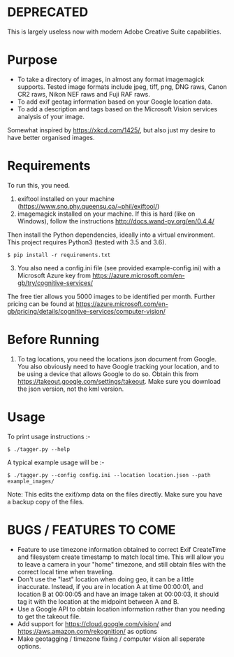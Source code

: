 DEPRECATED
==========

This is largely useless now with modern Adobe Creative Suite capabilities.

Purpose
=======

- To take a directory of images, in almost any format imagemagick supports. Tested image formats include jpeg, tiff, png, DNG raws, Canon CR2 raws, Nikon NEF raws and Fuji RAF raws.
- To add exif geotag information based on your Google location data.
- To add a description and tags based on the Microsoft Vision services analysis of your image.

Somewhat inspired by https://xkcd.com/1425/, but also just my desire to have better organised images.

Requirements
============

To run this, you need.

1. exiftool installed on your machine (https://www.sno.phy.queensu.ca/~phil/exiftool/)
2. imagemagick installed on your machine. If this is hard (like on Windows), follow the instructions http://docs.wand-py.org/en/0.4.4/

Then install the Python dependencies, ideally into a virtual environment.
This project requires Python3 (tested with 3.5 and 3.6).

    $ pip install -r requirements.txt

3. You also need a config.ini file (see provided example-config.ini) with
a Microsoft Azure key from https://azure.microsoft.com/en-gb/try/cognitive-services/

The free tier allows you 5000 images to be identified per month.
Further pricing can be found at https://azure.microsoft.com/en-gb/pricing/details/cognitive-services/computer-vision/

Before Running
==============

1. To tag locations, you need the locations json document from Google.
You also obviously need to have Google tracking your location, and to
be using a device that allows Google to do so. Obtain this from
https://takeout.google.com/settings/takeout. Make sure you download the
json version, not the kml version.

Usage
=====

To print usage instructions :-

    $ ./tagger.py --help

A typical example usage will be :-

    $ ./tagger.py --config config.ini --location location.json --path example_images/

Note: This edits the exif/xmp data on the files directly. Make sure you
have a backup copy of the files.

BUGS / FEATURES TO COME
=======================

- Feature to use timezone information obtained to correct
Exif CreateTime and filesystem create timestamp to match local time. This will allow you to leave a camera in your "home" timezone, and still obtain files with the correct local time when traveling.
- Don't use the "last" location when doing geo, it can be a little inaccurate. Instead, if you are in location A at time 00:00:01, and location B at 00:00:05 and have an image taken at 00:00:03, it should tag it with the location at the midpoint between A and B.
- Use a Google API to obtain location information rather than you needing to get the takeout file.
- Add support for https://cloud.google.com/vision/ and https://aws.amazon.com/rekognition/ as options
- Make geotagging / timezone fixing / computer vision all seperate options.
